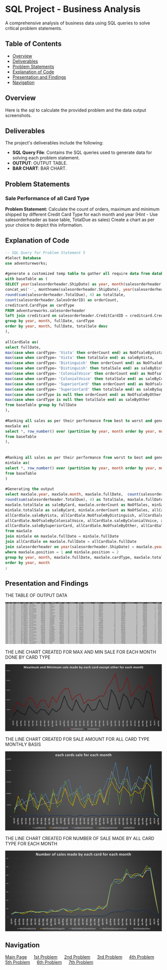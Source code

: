 # SQL Project - Business Analysis

A comprehensive analysis of business data using SQL queries to solve critical problem statements.

## Table of Contents
- [Overview](#overview)
- [Deliverables](#Deliverables)
- [Problem Statements](#Problem-Statements)
- [Explanation of Code](#Explanation-of-Code)
- [Presentation and Findings](#Presentation-and-Findings)
- [Navigation](#Navigation)



## Overview

Here is the sql to calculate the provided problem and the data output screenshots.


## Deliverables

The project's deliverables include the following:

- **SQL Query File**: Contains the SQL queries used to generate data for solving each problem statement.
- **OUTPUT**: OUTPUT TABLE.
- **BAR CHART**: BAR CHART.

## Problem Statements

### Sale Performance of all Card Type
**Problem Statement:** Calculate the count of orders, maximum and minimum shipped by different
Credit Card Type for each month and year
(Hint - Use salesorderheader as base table, TotalDue as sales)
Create a chart as per your choice to depict this information.

## Explanation of Code 

```sql
-- SQL Query for Problem Statement 5
#Select Database
use adventureworks;

#generate a customized temp table to gather all require data from database
with baseTable as (
SELECT year(salesorderheader.ShipDate) as year, month(salesorderheader.ShipDate) as month,
concat_ws('-', monthname(salesorderheader.ShipDate), year(salesorderheader.ShipDate)) as fullDate,
round(sum(salesorderheader.TotalDue), 4) as totalSale,
count(salesorderheader.SalesOrderID) as orderCount,
creditcard.CardType as cardType
FROM adventureworks.salesorderheader
left join creditcard on salesorderheader.CreditCardID = creditcard.CreditCardID
group by year, month, fullDate, cardType
order by year, month, fullDate, totalSale desc
),

allCardSale as(
select fullDate,
max(case when cardType= 'Vista' then orderCount end) as NoOfsaleByVista,
max(case when cardType= 'Vista' then totalSale end) as saleByVista,
max(case when cardType= 'Distinguish' then orderCount end) as NoOfsaleByDistinguish,
max(case when cardType= 'Distinguish' then totalSale end) as saleByDistinguish,
max(case when cardType= 'ColonialVoice' then orderCount end) as NoOfsaleByColonialVoice,
max(case when cardType= 'ColonialVoice' then totalSale end) as saleByColonialVoice,
max(case when cardType= 'SuperiorCard' then orderCount end) as NoOfsaleBySuperiorCard,
max(case when cardType= 'SuperiorCard' then totalSale end) as saleBySuperiorCard,
max(case when cardType is null then orderCount end) as NoOfsaleByOther,
max(case when cardType is null then totalSale end) as saleByOther
from baseTable group by fullDate
),

#Ranking all sales as per their performance from best to worst and generate a temptable
maxSale as(
select *, row_number() over (partition by year, month order by year, month, fullDate, totalSale desc) as position
from baseTable
),


#Ranking all sales as per their performance from worst to best and generate a temptable
minSale as(
select *, row_number() over (partition by year, month order by year, month, fullDate, totalSale) as position
from baseTable
)

#Generating the output
select maxSale.year, maxSale.month, maxSale.fullDate,  count(salesorderheader.SalesOrderID) as TotalNoOfSale,
round(sum(salesorderheader.TotalDue), 4) as TotalSale, maxSale.fullDate, maxSale.cardType as maxSallingCard,
maxSale.totalSale as saleByCard, maxSale.orderCount as NoOfSales, minSale.cardType as minSallingCard,
minSale.totalSale as saleByCard, minSale.orderCount as NoOfSales, allCardSale.NoOfsaleByVista,
allCardSale.saleByVista, allCardSale.NoOfsaleByDistinguish, allCardSale.saleByDistinguish,
allCardSale.NoOfsaleByColonialVoice, allCardSale.saleByColonialVoice, allCardSale.NoOfsaleBySuperiorCard,
allCardSale.saleBySuperiorCard, allCardSale.NoOfsaleByOther, allCardSale.saleByOther
from maxSale 
join minSale on maxSale.fullDate = minSale.fullDate 
join allCardSale on maxSale.fullDate = allCardSale.fullDate
join salesorderheader on year(salesorderheader.ShipDate) = maxSale.year and month(salesorderheader.ShipDate) = maxSale.month
where maxSale.position = 1 and minSale.position = 2
group by year, month, maxSale.fullDate, maxSale.cardType, maxSale.totalSale, minSale.cardType, minSale.totalSale, minSale.orderCount
order by year, month
;
```

## Presentation and Findings

THE TABLE OF OUTPUT DATA

![Table Output of Data](q5-d.png)

THE LINE CHART CREATED FOR MAX AND MIN SALE FOR EACH MONTH DONE BY CARD TYPE

![Bar Chart of Data](q5-1.png)

THE LINE CHART CREATED FOR SALE AMOUNT FOR ALL CARD TYPE MONTHLY BASIS

![Bar Chart of Data](q5-2.png)

THE LINE CHART CREATED FOR NUMBER OF SALE MADE BY ALL CARD TYPE FOR EACH MONTH

![Bar Chart of Data](q5-3.png)


## Navigation

[Main Page](https://github.com/Plotted-Digit/SQL-Project/) &emsp; [1st Problem](https://github.com/Plotted-Digit/SQL-Project/tree/main/QUESTION_1) &emsp; [2nd Problem](https://github.com/Plotted-Digit/SQL-Project/tree/main/QUESTION_2) &emsp; [3rd Problem](https://github.com/Plotted-Digit/SQL-Project/tree/main/QUESTION_3) &emsp; [4th Problem](https://github.com/Plotted-Digit/SQL-Project/tree/main/QUESTION_4) &emsp; [5th Problem](https://github.com/Plotted-Digit/SQL-Project/tree/main/QUESTION_5) &emsp; [6th Problem](https://github.com/Plotted-Digit/SQL-Project/tree/main/QUESTION_6) &emsp; [7th Problem](https://github.com/Plotted-Digit/SQL-Project/tree/main/QUESTION_7)

